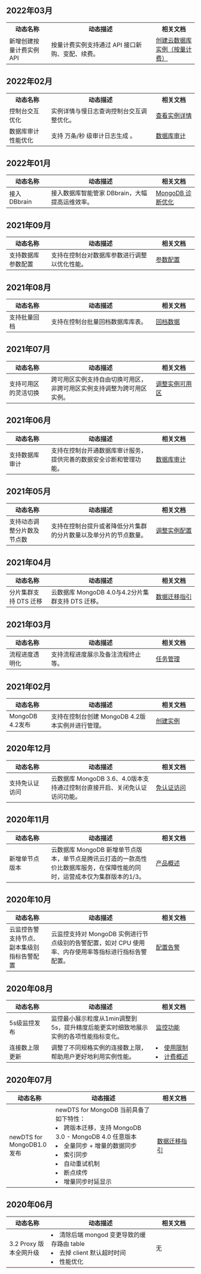 
## 2022年03月
<table>
<tr><th width=20%>动态名称</th><th width=50%>动态描述</th><th width=20%>相关文档</th></tr>
<tr>
<td>新增创建按量计费实例 API</td>
<td>按量计费实例支持通过 API 接口新购、变配、续费。</td>
<td><a href="https://cloud.tencent.com/document/product/240/38570" target="">创建云数据库实例（按量计费）</td></tr>
</table>

## 2022年02月
<table>
<tr><th width=20%>动态名称</th><th width=50%>动态描述</th><th width=20%>相关文档</th></tr>
<tr>
<td>控制台交互优化</td>
<td> 实例详情与慢日志查询控制台交互调整优化。</td>
<td><a href="https://cloud.tencent.com/document/product/240/64595" target="">查看实例详情</td></tr>
<tr>
<td>数据库审计性能优化</td>
<td>支持 万条/秒 级审计日志生成 。</td>
<td><a href="https://cloud.tencent.com/document/product/240/64598" target="">数据库审计</td></tr>
</table>

## 2022年01月
<table>
<tr><th width=20%>动态名称</th><th width=50%>动态描述</th><th width=20%>相关文档</th></tr>
<tbody><tr>
<td>接入 DBbrain</td>
<td>接入数据库智能管家 DBbrain，大幅提高运维效率。</td>
<td><a href="https://cloud.tencent.com/document/product/1130/65835" target="_blank">MongoDB 诊断优化</a></td></tr>
</tbody></table>

## 2021年09月
<table>
<tr><th width=20%>动态名称</th><th width=50%>动态描述</th><th width=20%>相关文档</th></tr>
<tbody><tr>
<td>支持数据库参数配置</td>
<td>支持在控制台对数据库参数进行调整以优化性能。</td>
<td><a href="https://cloud.tencent.com/document/product/240/63732" target="_blank">参数配置</a></td></tr>
</tbody></table>

## 2021年08月
<table>
<tr><th width=20%>动态名称</th><th width=50%>动态描述</th><th width=20%>相关文档</th></tr>
<tbody><tr>
<td>支持批量回档</td>
<td>支持在控制台批量回档数据库库表。</td>
<td><a href="https://cloud.tencent.com/document/product/240/7109" target="_blank">回档数据</a></td></tr>
</tbody></table>

## 2021年07月
<table>
<tr><th width=20%>动态名称</th><th width=50%>动态描述</th><th width=20%>相关文档</th></tr>
<tbody><tr>
<td>支持可用区的灵活切换</td>
<td>跨可用区实例支持自由切换可用区，非跨可用区实例支持调整为跨可用区实例。</td>
<td><a href="https://cloud.tencent.com/document/product/240/64593" target="_blank">调整实例可用区</a></td></tr>
</tbody></table>

## 2021年06月
<table>
<tr><th width=20%>动态名称</th><th width=50%>动态描述</th><th width=20%>相关文档</th></tr>
<tbody><tr>
<td>支持数据库审计</td>
<td>支持在控制台开通数据库审计服务，提供完善的数据安全诊断和管理功能。</td>
<td><a href="https://cloud.tencent.com/document/product/240/64598" target="_blank">数据库审计</a></td></tr>
</tbody></table>

## 2021年05月
<table>
<tr><th width=20%>动态名称</th><th width=50%>动态描述</th><th width=20%>相关文档</th></tr>
<tbody><tr>
<td>支持动态调整分片数及节点数</td>
<td>支持在控制台提升或者降低分片集群的分片数量以及单分片的节点数量。</td>
<td><a href="https://cloud.tencent.com/document/product/240/19911" target="_blank">调整实例配置</a></td></tr>
</tbody></table>

## 2021年04月
<table>
<tr><th width=20%>动态名称</th><th width=50%>动态描述</th><th width=20%>相关文档</th></tr>
<tbody><tr>
<td>分片集群支持 DTS 迁移</td>
<td>云数据库 MongoDB 4.0与4.2分片集群支持 DTS 迁移。</td>
<td><a href="https://cloud.tencent.com/document/product/240/37646" target="_blank">数据迁移指引</a></td></tr>
</tbody></table>

## 2021年03月
<table>
<tr><th width=20%>动态名称</th><th width=50%>动态描述</th><th width=20%>相关文档</th></tr>
<tbody><tr>
<td>流程进度透明化</td>
<td>支持流程进度展示及备注流程终止等。</td>
<td><a href="https://cloud.tencent.com/document/product/240/64597" target="_blank">任务管理</a></td></tr>
</tbody></table>

## 2021年02月
<table>
<tr><th width=20%>动态名称</th><th width=50%>动态描述</th><th width=20%>相关文档</th></tr>
<tbody><tr>
<td>MongoDB 4.2发布</td>
<td>支持在控制台创建 MongoDB 4.2版本实例并进行管理。</td>
<td><a href="https://cloud.tencent.com/document/product/240/3551" target="_blank">创建实例</a></td></tr>
</tbody></table>

## 2020年12月
<table>
<tr><th width=20%>动态名称</th><th width=50%>动态描述</th><th width=20%>相关文档</th></tr>
<tbody><tr>
<td>支持免认证访问</td>
<td>云数据库 MongoDB 3.6、4.0版本支持通过控制台直接开启、关闭免认证访问功能。</td>
<td><a href="https://cloud.tencent.com/document/product/240/49887" target="_blank">免认证访问</a>
</td></tr>
</tbody></table>

## 2020年11月
<table>
<tr><th width=20%>动态名称</th><th width=50%>动态描述</th><th width=20%>相关文档</th></tr>
<tbody><tr>
<td>新增单节点版本</td>
<td>云数据库 MongoDB 新增单节点版本，单节点是腾讯云打造的一款高性价比数据库服务，在保障性能的同时，运营成本仅为集群版本的1/3。</td>
<td><a href="https://cloud.tencent.com/document/product/240/3544" target="_blank">产品概述</a>
</td></tr>
</tbody></table>

## 2020年10月
<table>
<tr><th width=20%>动态名称</th><th width=50%>动态描述</th><th width=20%>相关文档</th></tr>
<tbody><tr>
<td>云监控告警支持节点、副本集级别指标告警配置</td>
<td>云监控支持对 MongoDB 实例进行节点级别的告警配置，如对 CPU 使用率、内存使用率等指标进行指标告警配置。</td>
<td><a href="https://cloud.tencent.com/document/product/240/7118" target="_blank">配置告警</a>
</td></tr>
</tbody></table>

## 2020年08月
<table>
<tr><th width=20%>动态名称</th><th width=50%>动态描述</th><th width=20%>相关文档</th></tr>
<tbody><tr>
<td>5s级监控发布</td>
<td>监控最小展示粒度从1min调整到5s，提升精度后能更实时细致地展示实例的各项性能指标变化。</td>
<td><a href="https://cloud.tencent.com/document/product/240/7117" target="_blank">监控功能</a>
</td></tr>
<tr>
<td>连接数上限更新</td>
<td>调整了不同规格实例的连接数上限，帮助用户更好地利用实例性能。</td>
<td><li><a href="https://cloud.tencent.com/document/product/240/622" target="_blank">使用限制</a><li>
<a href="https://cloud.tencent.com/document/product/240/3550" target="_blank">计费概述</a>
</td></tr>
</tbody></table>

## 2020年07月
<table>
<tr><th width=20%>动态名称</th><th width=50%>动态描述</th><th width=20%>相关文档</th></tr>
<tbody><tr>
<td>newDTS for MongoDB1.0 发布</td>
<td>newDTS for MongoDB 当前具备了如下特性：<li>跨版本迁移，支持 MongoDB 3.0 - MongoDB 4.0 任意版本 <li>全量同步 + 增量的数据同步 <li>索引同步<li>自动重试机制<li>断点续传<li>增量同步时延显示</td>
<td><a href="https://cloud.tencent.com/document/product/240/37646" target="_blank">数据迁移指引</a>
</td></tr>
</tbody></table>

## 2020年06月
<table>
<tr><th width=20%>动态名称</th><th width=50%>动态描述</th><th width=20%>相关文档</th></tr>
<tbody><tr>
<td>3.2 Proxy 版本全网升级</td>
<td> <li>清除后端 mongod 变更导致的缓存路由 table<li>去掉 client 默认超时时间<li>性能优化 </td>
<td>无</td></tr>
</tbody></table>

